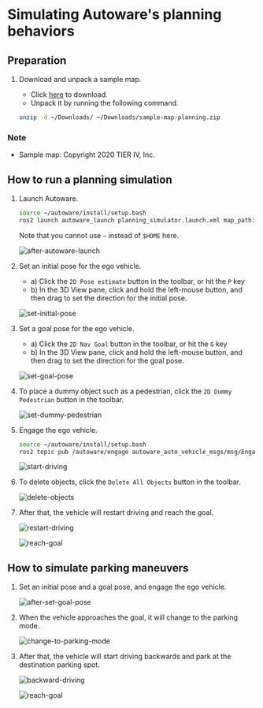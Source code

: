 # Simulating Autoware's planning behaviors

## Preparation

1. Download and unpack a sample map.

   - Click [here](https://drive.google.com/file/d/1499_nsbUbIeturZaDj7jhUownh5fvXHd/view?usp=sharing) to download.
   - Unpack it by running the following command.

   ```bash
   unzip -d ~/Downloads/ ~/Downloads/sample-map-planning.zip
   ```

### Note

- Sample map: Copyright 2020 TIER IV, Inc.

## How to run a planning simulation

1. Launch Autoware.

   ```sh
   source ~/autoware/install/setup.bash
   ros2 launch autoware_launch planning_simulator.launch.xml map_path:=$HOME/Downloads/sample-map-planning vehicle_model:=sample_vehicle sensor_model:=sample_sensor_kit
   ```

   Note that you cannot use `~` instead of `$HOME` here.

   ![after-autoware-launch](images/planning/lane-following/after-autoware-launch.png)

2. Set an initial pose for the ego vehicle.

   - a) Click the `2D Pose estimate` button in the toolbar, or hit the `P` key
   - b) In the 3D View pane, click and hold the left-mouse button, and then drag to set the direction for the initial pose.

   ![set-initial-pose](images/planning/lane-following/set-initial-pose.png)

3. Set a goal pose for the ego vehicle.

   - a) Click the `2D Nav Goal` button in the toolbar, or hit the `G` key
   - b) In the 3D View pane, click and hold the left-mouse button, and then drag to set the direction for the goal pose.

   ![set-goal-pose](images/planning/lane-following/set-goal-pose.png)

4. To place a dummy object such as a pedestrian, click the `2D Dummy Pedestrian` button in the toolbar.

   ![set-dummy-pedestrian](images/planning/lane-following/set-dummy-pedestrian.png)

5. Engage the ego vehicle.

   ```bash
   source ~/autoware/install/setup.bash
   ros2 topic pub /autoware/engage autoware_auto_vehicle_msgs/msg/Engage "engage: true" -1
   ```

   ![start-driving](images/planning/lane-following/start-driving.png)

6. To delete objects, click the `Delete All Objects` button in the toolbar.

   ![delete-objects](images/planning/lane-following/delete-objects.png)

7. After that, the vehicle will restart driving and reach the goal.

   ![restart-driving](images/planning/lane-following/restart-driving.png)

   ![reach-goal](images/planning/lane-following/reach-goal.png)

## How to simulate parking maneuvers

1. Set an initial pose and a goal pose, and engage the ego vehicle.

   ![after-set-goal-pose](images/planning/parking/after-set-goal-pose.png)

2. When the vehicle approaches the goal, it will change to the parking mode.

   ![change-to-parking-mode](images/planning/parking/change-to-parking-mode.png)

3. After that, the vehicle will start driving backwards and park at the destination parking spot.

   ![backward-driving](images/planning/parking/backward-driving.png)

   ![reach-goal](images/planning/parking/reach-goal.png)
